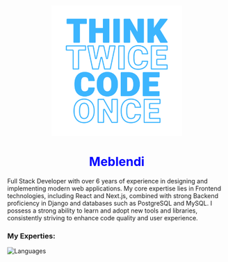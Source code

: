 <div align='center'> 
  <img src='./01.png' style="width: 300px; height: 300px;" alt="Banner"/> 
  <h1 style="color: blue;">Meblendi</h1>
</div>
<p>Full Stack Developer with over 6 years of experience in designing and implementing modern web applications. My core expertise lies in Frontend technologies, including React and Next.js, combined with strong Backend proficiency in Django and databases such as PostgreSQL and MySQL. I possess a strong ability to learn and adopt new tools and libraries, consistently striving to enhance code quality and user experience.</p>
<h3>My Experties:</h3>
<img src="https://skillicons.dev/icons?i=django,js,nextjs,react,git,github,html,css,tailwind,nginx,postman,postgres,mysql,vercel,py&theme=light&perline=5" alt="Languages"/>
